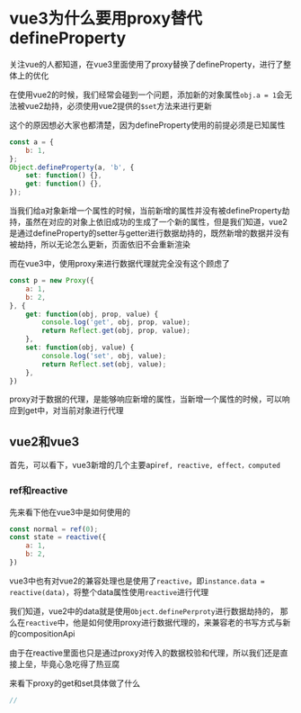 # vue3为什么要用proxy替代defineProperty

关注vue的人都知道，在vue3里面使用了proxy替换了defineProperty，进行了整体上的优化

在使用vue2的时候，我们经常会碰到一个问题，添加新的对象属性`obj.a = 1`会无法被vue2劫持，必须使用vue2提供的`$set`方法来进行更新

这个的原因想必大家也都清楚，因为defineProperty使用的前提必须是已知属性

```javascript
const a = {
    b: 1,
};
Object.defineProperty(a, 'b', {
    set: function() {},
    get: function() {},
});
```

当我们给a对象新增一个属性的时候，当前新增的属性并没有被defineProperty劫持，虽然在对应的对象上依旧成功的生成了一个新的属性，但是我们知道，vue2是通过defineProperty的setter与getter进行数据劫持的，既然新增的数据并没有被劫持，所以无论怎么更新，页面依旧不会重新渲染

而在vue3中，使用proxy来进行数据代理就完全没有这个顾虑了

```javascript
const p = new Proxy({
    a: 1,
    b: 2,
}, {
    get: function(obj, prop, value) {
        console.log('get', obj, prop, value);
        return Reflect.get(obj, prop, value);
    },
    set: function(obj, value) {
        console.log('set', obj, value);
        return Reflect.set(obj, value);
    },
})
```

proxy对于数据的代理，是能够响应新增的属性，当新增一个属性的时候，可以响应到get中，对当前对象进行代理

## vue2和vue3

首先，可以看下，vue3新增的几个主要api`ref, reactive, effect，computed`

### ref和reactive

先来看下他在vue3中是如何使用的

```javascript
const normal = ref(0);
const state = reactive({
    a: 1,
    b: 2,
})
```

vue3中也有对vue2的兼容处理也是使用了`reactive`，即`instance.data = reactive(data)`，将整个data属性使用`reactive`进行代理

我们知道，vue2中的data就是使用`Object.definePerproty`进行数据劫持的， 那么在`reactive`中，他是如何使用proxy进行数据代理的，来兼容老的书写方式与新的compositionApi

由于在reactive里面也只是通过proxy对传入的数据校验和代理，所以我们还是直接上垒，毕竟心急吃得了热豆腐

来看下proxy的get和set具体做了什么

```javascript
// 

```
